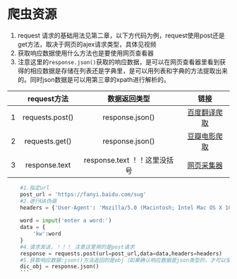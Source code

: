 
# 爬虫资源

1. request 请求的基础用法见第二章，以下方代码为例，request使用post还是get方法，取决于网页的ajex请求类型，具体见视频
2. 获取响应数据使用什么方法也是要使用网页查看器
3. 注意这里的`response.json()`获取的响应数据，是可以在网页查看器里看到获得的相应数据是存储在列表还是字典里，是可以用列表和字典的方法提取出来的。同时json数据是可以用第三章的xpath进行解析的。


|   |   request方法   |         数据返回类型         |                                                                                                                               链接                                                                                                                               |
|:-:|:---------------:|:----------------------------:|:----------------------------------------------------------------------------------------------------------------------------------------------------------------------------------------------------------------------------------------------------------------:|
| 1 | requests.post() |        response.json()       | [百度翻译爬取](https://github.com/XuYingJie-z/Web_Crawler_tutorial/blob/master/%E7%AC%AC%E4%BA%8C%E7%AB%A0%EF%BC%9Arequests%E6%A8%A1%E5%9D%97%E5%9F%BA%E7%A1%80/03.requests%E5%AE%9E%E6%88%98%E4%B9%8B%E7%A0%B4%E8%A7%A3%E7%99%BE%E5%BA%A6%E7%BF%BB%E8%AF%91.py) |
| 2 |  requests.get() |        response.json()       | [豆瓣电影爬取](https://github.com/XuYingJie-z/Web_Crawler_tutorial/blob/master/%E7%AC%AC%E4%BA%8C%E7%AB%A0%EF%BC%9Arequests%E6%A8%A1%E5%9D%97%E5%9F%BA%E7%A1%80/04.requests%E5%AE%9E%E6%88%98%E4%B9%8B%E8%B1%86%E7%93%A3%E7%94%B5%E5%BD%B1%E7%88%AC%E5%8F%96.py) |
| 3 |  response.text  | response.text ！！这里没括号 |       [网页采集器](https://github.com/XuYingJie-z/Web_Crawler_tutorial/blob/master/%E7%AC%AC%E4%BA%8C%E7%AB%A0%EF%BC%9Arequests%E6%A8%A1%E5%9D%97%E5%9F%BA%E7%A1%80/02.requests%E5%AE%9E%E6%88%98%E4%B9%8B%E7%BD%91%E9%A1%B5%E9%87%87%E9%9B%86%E5%99%A8.py)      |



```python
    #1.指定url
    post_url = 'https://fanyi.baidu.com/sug'
    #2.进行UA伪装
    headers = {'User-Agent': 'Mozilla/5.0 (Macintosh; Intel Mac OS X 10_12_0) AppleWebKit/537.36 (KHTML, like Gecko) Chrome/72.0.3626.121 Safari/537.36'}
  
    word = input('enter a word:')
    data = {
        'kw':word
    }
    #4.请求发送，！！！ 注意这里用的是post请求
    response = requests.post(url=post_url,data=data,headers=headers)
    #5.获取响应数据:json()方法返回的是obj（如果确认响应数据是json类型的，才可以使用json（））
    dic_obj = response.json()
    ```
